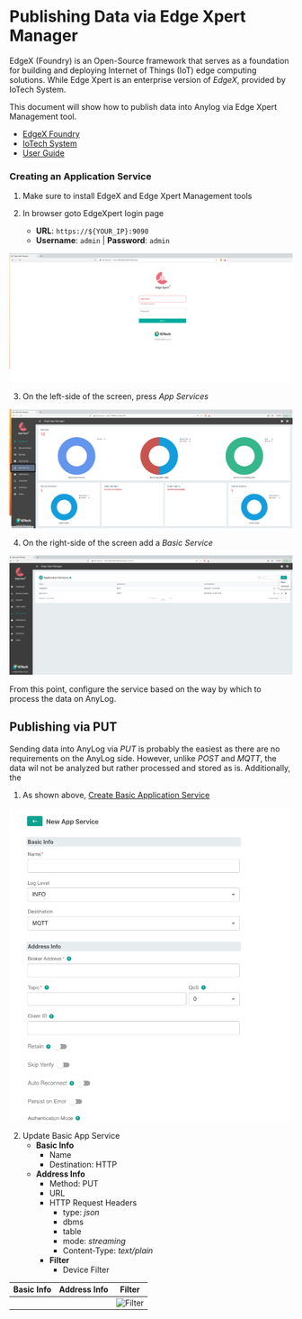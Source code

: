 # Publishing Data via Edge Xpert Manager

EdgeX (Foundry) is an Open-Source framework that serves as a foundation for building and deploying Internet of Things (IoT)
edge computing solutions. While Edge Xpert is an enterprise version of _EdgeX_, provided by IoTech System. 

This document will show how to publish data into Anylog via Edge Xpert Management tool.   

* [EdgeX Foundry](https://www.edgexfoundry.org/)
* [IoTech System](https://www.iotechsys.com/)
* [User Guide](https://docs.iotechsys.com/)


### Creating an Application Service
1. Make sure to install EdgeX and Edge Xpert Management tools

2. In browser goto EdgeXpert login page
   * **URL**: `https://${YOUR_IP}:9090` 
   * **Username**: `admin` | **Password**: `admin`

![Edge Xpert Login](../../imgs/edgex_login.png)

3. On the left-side of the screen, press _App Services_

![Edge Xpert Homepage](../../imgs/edgex_homepage.png)

4. On the right-side of the screen add a _Basic Service_ 

![EdgeX Add Service](../../imgs/edgex_appservice.png)

From this point, configure the service based on the way by which to process the data on AnyLog. 

## Publishing via PUT 

Sending data into AnyLog via _PUT_ is probably the easiest as there are no requirements on the AnyLog side. However,
unlike _POST_ and _MQTT_, the data wil not be analyzed but rather processed and stored as is. Additionally, the 

1. As shown above, [Create Basic Application Service](#creating-an-application-service)

![Default Application Service screen](../../imgs/edgex_appservice_default.png)

2. Update Basic App Service
   * **Basic Info** 
     * Name
     * Destination: HTTP
   * **Address Info**
     * Method: PUT 
     * URL
     * HTTP Request Headers
       * type: _json_
       * dbms
       * table
       * mode: _streaming_
       * Content-Type: _text/plain_ 
     * **Filter**
       * Device Filter

| Basic Info | Address Info |        Filter         |
| :---: | :---: |:---------------------:| 
| ![]() | ![]() | ![Filter](../../img/edgex_appservice_filter.png) | 

